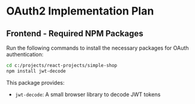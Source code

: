 # OAuth2 Implementation Plan

## Frontend - Required NPM Packages

Run the following commands to install the necessary packages for OAuth authentication:

```bash
cd c:/projects/react-projects/simple-shop
npm install jwt-decode
```

This package provides:

- `jwt-decode`: A small browser library to decode JWT tokens
